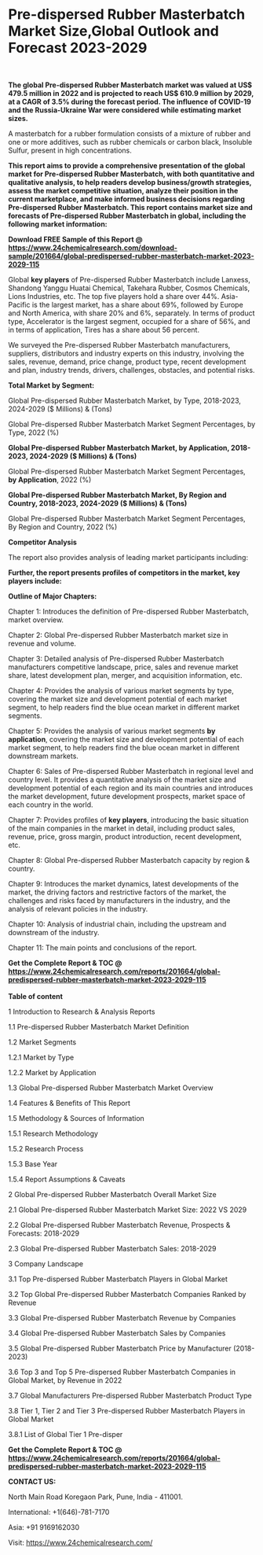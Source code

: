 <h1>Pre-dispersed Rubber Masterbatch Market Size,Global Outlook and Forecast 2023-2029</h1><br/><p><strong>The global Pre-dispersed Rubber Masterbatch market was valued at US$ 479.5 million in 2022 and is projected to reach US$ 610.9 million by 2029, at a <strong>CAGR</strong> of 3.5% during the forecast period. The influence of COVID-19 and the Russia-Ukraine War were considered while estimating market sizes.</strong></p><p>A masterbatch for a rubber formulation consists of a mixture of rubber and one or more additives, such as rubber chemicals or carbon black, Insoluble Sulfur, present in high concentrations.</p><p><strong>This report aims to provide a comprehensive presentation of the global market for Pre-dispersed Rubber Masterbatch, with both quantitative and qualitative analysis, to help readers develop business/growth strategies, assess the market competitive situation, analyze their position in the current marketplace, and make informed business decisions regarding Pre-dispersed Rubber Masterbatch. This report contains market size and forecasts of Pre-dispersed Rubber Masterbatch in global, including the following market information:</strong></p><div><b>Download FREE Sample of this Report @ <a href="https://www.24chemicalresearch.com/download-sample/201664/global-predispersed-rubber-masterbatch-market-2023-2029-115">https://www.24chemicalresearch.com/download-sample/201664/global-predispersed-rubber-masterbatch-market-2023-2029-115</a></b></div><p>Global <strong>key players</strong> of Pre-dispersed Rubber Masterbatch include Lanxess, Shandong Yanggu Huatai Chemical, Takehara Rubber, Cosmos Chemicals, Lions Industries, etc. The top five players hold a share over 44%. Asia-Pacific is the largest market, has a share about 69%, followed by Europe and North America, with share 20% and 6%, separately. In terms of product type, Accelerator is the largest segment, occupied for a share of 56%, and in terms of application, Tires has a share about 56 percent.</p><p>We surveyed the Pre-dispersed Rubber Masterbatch manufacturers, suppliers, distributors and industry experts on this industry, involving the sales, revenue, demand, price change, product type, recent development and plan, industry trends, drivers, challenges, obstacles, and potential risks.</p><p><strong>Total Market by Segment:</strong></p><p>Global Pre-dispersed Rubber Masterbatch Market, by Type, 2018-2023, 2024-2029 ($ Millions) & (Tons)</p><p>Global Pre-dispersed Rubber Masterbatch Market Segment Percentages, by Type, 2022 (%)</p><p><strong>Global Pre-dispersed Rubber Masterbatch Market, <strong>by Application</strong>, 2018-2023, 2024-2029 ($ Millions) & (Tons)</strong></p><p>Global Pre-dispersed Rubber Masterbatch Market Segment Percentages, <strong>by Application</strong>, 2022 (%)</p><p><strong>Global Pre-dispersed Rubber Masterbatch Market, By Region and Country, 2018-2023, 2024-2029 ($ Millions) & (Tons)</strong></p><p>Global Pre-dispersed Rubber Masterbatch Market Segment Percentages, By Region and Country, 2022 (%)</p><p><strong>Competitor Analysis</strong></p><p>The report also provides analysis of leading market participants including:</p><p><strong>Further, the report presents profiles of competitors in the market, <strong>key players</strong> include:</strong></p><p><strong>Outline of Major Chapters:</strong></p><p>Chapter 1: Introduces the definition of Pre-dispersed Rubber Masterbatch, market overview.</p><p>Chapter 2: Global Pre-dispersed Rubber Masterbatch market size in revenue and volume.</p><p>Chapter 3: Detailed analysis of Pre-dispersed Rubber Masterbatch manufacturers competitive landscape, price, sales and revenue market share, latest development plan, merger, and acquisition information, etc.</p><p>Chapter 4: Provides the analysis of various market segments by type, covering the market size and development potential of each market segment, to help readers find the blue ocean market in different market segments.</p><p>Chapter 5: Provides the analysis of various market segments <strong>by application</strong>, covering the market size and development potential of each market segment, to help readers find the blue ocean market in different downstream markets.</p><p>Chapter 6: Sales of Pre-dispersed Rubber Masterbatch in regional level and country level. It provides a quantitative analysis of the market size and development potential of each region and its main countries and introduces the market development, future development prospects, market space of each country in the world.</p><p>Chapter 7: Provides profiles of <strong>key players</strong>, introducing the basic situation of the main companies in the market in detail, including product sales, revenue, price, gross margin, product introduction, recent development, etc.</p><p>Chapter 8: Global Pre-dispersed Rubber Masterbatch capacity by region & country.</p><p>Chapter 9: Introduces the market dynamics, latest developments of the market, the driving factors and restrictive factors of the market, the challenges and risks faced by manufacturers in the industry, and the analysis of relevant policies in the industry.</p><p>Chapter 10: Analysis of industrial chain, including the upstream and downstream of the industry.</p><p>Chapter 11: The main points and conclusions of the report.</p><div><b>Get the Complete Report & TOC @ <a href="https://www.24chemicalresearch.com/reports/201664/global-predispersed-rubber-masterbatch-market-2023-2029-115">https://www.24chemicalresearch.com/reports/201664/global-predispersed-rubber-masterbatch-market-2023-2029-115</a></b></div><br><b>Table of content</b><p>1 Introduction to Research & Analysis Reports<br />
 
  1.1 Pre-dispersed Rubber Masterbatch Market Definition<br />
 
  1.2 Market Segments<br />
 
  1.2.1 Market by Type<br />
 
  1.2.2 Market by Application<br />
 
  1.3 Global Pre-dispersed Rubber Masterbatch Market Overview<br />
 
  1.4 Features & Benefits of This Report<br />
 
  1.5 Methodology & Sources of Information<br />
 
  1.5.1 Research Methodology<br />
 
  1.5.2 Research Process<br />
 
  1.5.3 Base Year<br />
 
  1.5.4 Report Assumptions & Caveats<br />
 
 2 Global Pre-dispersed Rubber Masterbatch Overall Market Size<br />
 
  2.1 Global Pre-dispersed Rubber Masterbatch Market Size: 2022 VS 2029<br />
 
  2.2 Global Pre-dispersed Rubber Masterbatch Revenue, Prospects & Forecasts: 2018-2029<br />
 
  2.3 Global Pre-dispersed Rubber Masterbatch Sales: 2018-2029<br />
 
 3 Company Landscape<br />
 
  3.1 Top Pre-dispersed Rubber Masterbatch Players in Global Market<br />
 
  3.2 Top Global Pre-dispersed Rubber Masterbatch Companies Ranked by Revenue<br />
 
  3.3 Global Pre-dispersed Rubber Masterbatch Revenue by Companies<br />
 
  3.4 Global Pre-dispersed Rubber Masterbatch Sales by Companies<br />
 
  3.5 Global Pre-dispersed Rubber Masterbatch Price by Manufacturer (2018-2023)<br />
 
  3.6 Top 3 and Top 5 Pre-dispersed Rubber Masterbatch Companies in Global Market, by Revenue in 2022<br />
 
  3.7 Global Manufacturers Pre-dispersed Rubber Masterbatch Product Type<br />
 
  3.8 Tier 1, Tier 2 and Tier 3 Pre-dispersed Rubber Masterbatch Players in Global Market<br />
 
  3.8.1 List of Global Tier 1 Pre-disper<br><div><b>Get the Complete Report & TOC @ <a href="https://www.24chemicalresearch.com/reports/201664/global-predispersed-rubber-masterbatch-market-2023-2029-115">https://www.24chemicalresearch.com/reports/201664/global-predispersed-rubber-masterbatch-market-2023-2029-115</a></b></div></p>
 
 <b>CONTACT US:</b><br>
 
 North Main Road Koregaon Park, Pune, India - 411001.<br/>
 
 International: +1(646)-781-7170<br/>
 
 Asia: +91 9169162030<br/>
 
 Visit: <a href="https://www.24chemicalresearch.com/">https://www.24chemicalresearch.com/</a>
 
 <br>